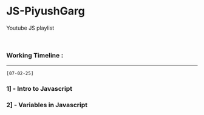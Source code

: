 # JS-PiyushGarg
Youtube JS playlist

<br>

### Working Timeline :

-----

`[07-02-25]`

### 1] - Intro to Javascript

### 2] - Variables in Javascript 

